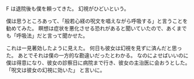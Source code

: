 F は退院後も僕を頼ってきた。
幻視がひどいという。

僕は思うところあって、「般若心経の呪文を唱えながら呼吸する」と言うことを勧めてみた。
瞑想は症状を悪化させる恐れがあると聞いていたので、あくまでも「呼吸法」だと言って聞かせた。

これは一見著効したように見えた。
何日も彼女は幻視を見ずに済んだと思った。
あとでそれは僕の一方的な勘違いだったとわかる。
なのによせばいいのに僕は得意になり、彼女の診察日に病院まで行き、彼女の主治医に会おうとした。
「呪文は彼女の幻視に効いた」
と言いに。